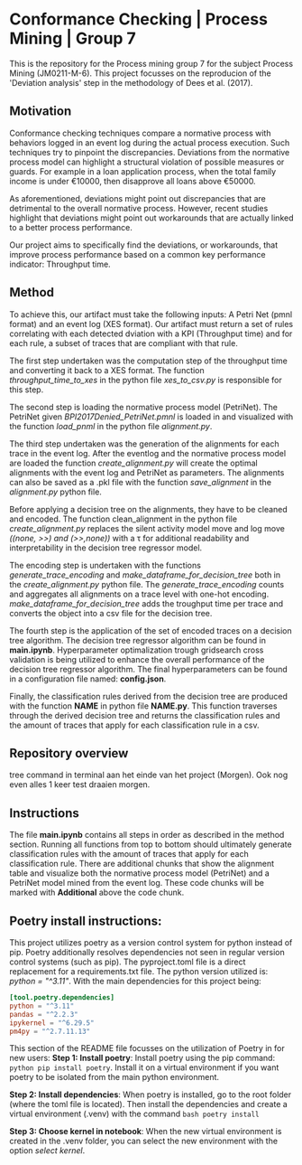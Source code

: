 # Conformance Checking | Process Mining | Group 7
This is the repository for the Process mining group 7 for the subject Process Mining (JM0211-M-6). This project focusses on the reproducion of the 'Deviation analysis' step in the methodology of Dees et al. (2017).  

## Motivation
Conformance checking techniques compare a normative process with behaviors logged in an event log during the actual process execution. Such techniques try to pinpoint the discrepancies. Deviations from the normative process model can highlight a structural violation of possible measures or guards. For example in a loan application process, when the total family income is under €10000, then disapprove all loans above €50000.

As aforementioned, deviations might point out discrepancies that are detrimental to the overall normative process. However, recent studies highlight that deviations might point out workarounds that are actually linked to a better process performance.

Our project aims to specifically find the deviations, or workarounds, that improve process performance based on a common key performance indicator: Throughput time.

## Method 
To achieve this, our artifact must take the following inputs: A Petri Net (pmnl format) and an event log (XES format). 
Our artifact must return a set of rules correlating with each detected dviation with a KPI (Throughput time) and for each rule, a subset of traces that are compliant with that rule. 

The first step undertaken was the computation step of the throughput time and converting it back to a XES format. The function  *throughput_time_to_xes* in the python file *xes_to_csv.py* is responsible for this step. 

The second step is loading the normative process model (PetriNet). The PetriNet given *BPI2017Denied_PetriNet.pmnl* is loaded in and visualized with the function *load_pnml* in the python file *alignment.py*. 

The third step undertaken was the generation of the alignments for each trace in the event log. After the eventlog and the normative process model are loaded the function *create_alignment.py* will create the optimal alignments with the event log and PetriNet as parameters. The alignments can also be saved as a .pkl file with the function *save_alignment* in the *alignment.py* python file. 

Before applying a decision tree on the alignments, they have to be cleaned and encoded. The function clean_alignment in the python file *create_alignment.py* replaces the silent activity model move and log move *((none, >>) and (>>,none))* with a τ for additional readability and interpretability in the decision tree regressor model.

The encoding step is undertaken with the functions *generate_trace_encoding* and *make_dataframe_for_decision_tree* both in the *create_alignment.py* python file. The *generate_trace_encoding* counts and aggregates all alignments on a trace level with one-hot encoding. *make_dataframe_for_decision_tree* adds the troughput time per trace and converts the object into a csv file for the decision tree. 

The fourth step is the application of the set of encoded traces on a decision tree algorithm. The decision tree regressor algorithm can be found in **main.ipynb**. Hyperparameter optimalization trough gridsearch cross validation is being utilized to enhance the overall performance of the decision tree regressor algorithm. The final hyperparameters can be found in a configuration file named: **config.json**. 

Finally, the classification rules derived from the decision tree are produced with the function **NAME** in python file **NAME.py**. This function traverses through the derived decision tree and returns the classification rules and the amount of traces that apply for each classification rule in a csv. 

## Repository overview
tree command in terminal aan het einde van het project (Morgen). Ook nog even alles 1 keer test draaien morgen. 

## Instructions
The file **main.ipynb** contains all steps in order as described in the method section. Running all functions from top to bottom should ultimately generate classification rules with the amount of traces that apply for each classification rule. There are additional chunks that show the alignment table and visualize both the normative process model (PetriNet) and a PetriNet model mined from the event log. These code chunks will be marked with **Additional** above the code chunk.

## Poetry install instructions:
This project utilizes poetry as a version control system for python instead of pip. Poetry additionally resolves dependencies not seen in regular version control systems (such as pip). The pyproject.toml file is a direct replacement for a requirements.txt file. The python version utilized is: *python = "^3.11"*. With the main dependencies for this project being:

```toml
[tool.poetry.dependencies]
python = "^3.11"
pandas = "^2.2.3"
ipykernel = "^6.29.5"
pm4py = "^2.7.11.13"
```

This section of the README file focusses on the utilization of Poetry in for new users:
**Step 1: Install poetry**: 
Install poetry using the pip command: ```python pip install poetry```. Install it on a virtual environment if you want poetry to be isolated from the main python environment.

**Step 2: Install dependencies**:
When poetry is installed, go to the root folder (where the toml file is located). Then install the dependencies and create a virtual environment (.venv) with the command ```bash poetry install``` 

**Step 3: Choose kernel in notebook**:
When the new virtual environment is created in the .venv folder, you can select the new environment with the option *select kernel*. 
